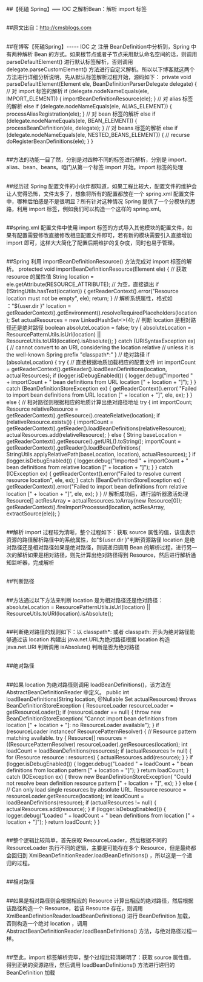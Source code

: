 ##【死磕 Spring】—– IOC 之解析Bean：解析 import 标签

##
##原文出自：http://cmsblogs.com

##
##在博客【死磕Spring】----- IOC 之 注册 BeanDefinition中分析到，Spring 中有两种解析 Bean 的方式。如果根节点或者子节点采用默认命名空间的话，则调用 parseDefaultElement() 进行默认标签解析，否则调用 delegate.parseCustomElement() 方法进行自定义解析。所以以下博客就这两个方法进行详细分析说明，先从默认标签解析过程开始，源码如下：	    private void parseDefaultElement(Element ele, BeanDefinitionParserDelegate delegate) {       // 对 import 标签的解析        if (delegate.nodeNameEquals(ele, IMPORT_ELEMENT)) {            importBeanDefinitionResource(ele);        	}        // 对 alias 标签的解析        else if (delegate.nodeNameEquals(ele, ALIAS_ELEMENT)) {            processAliasRegistration(ele);        	}        // 对 bean 标签的解析        else if (delegate.nodeNameEquals(ele, BEAN_ELEMENT)) {            processBeanDefinition(ele, delegate);        	}        // 对 beans 标签的解析        else if (delegate.nodeNameEquals(ele, NESTED_BEANS_ELEMENT)) {            // recurse            doRegisterBeanDefinitions(ele);        	}    	}

##
##方法的功能一目了然，分别是对四种不同的标签进行解析，分别是 import、alias、bean、beans。咱门从第一个标签 import 开始。import 标签的处理

##
##经历过 Spring 配置文件的小伙伴都知道，如果工程比较大，配置文件的维护会让人觉得恐怖，文件太多了，想象将所有的配置都放在一个 spring.xml 配置文件中，哪种后怕感是不是很明显？所有针对这种情况 Spring 提供了一个分模块的思路，利用 import 标签，例如我们可以构造一个这样的 spring.xml。<?xml version="1.0" encoding="UTF-8"?><beans xmlns="http://www.springframework.org/schema/beans"       xmlns:xsi="http://www.w3.org/2001/XMLSchema-instance"       xsi:schemaLocation="http://www.springframework.org/schema/beans       http://www.springframework.org/schema/beans/spring-beans.xsd">    <import resource="spring-student.xml"/>    <import resource="spring-student-dtd.xml"/></beans>

##
##spring.xml 配置文件中使用 import 标签的方式导入其他模块的配置文件，如果有配置需要修改直接修改相应配置文件即可，若有新的模块需要引入直接增加 import 即可，这样大大简化了配置后期维护的复杂度，同时也易于管理。

##
##Spring 利用 importBeanDefinitionResource() 方法完成对 import 标签的解析。    protected void importBeanDefinitionResource(Element ele) {        // 获取 resource 的属性值         String location = ele.getAttribute(RESOURCE_ATTRIBUTE);        // 为空，直接退出        if (!StringUtils.hasText(location)) {            getReaderContext().error("Resource location must not be empty", ele);            return;        	}        // 解析系统属性，格式如 ："${user.dir	}"        location = getReaderContext().getEnvironment().resolveRequiredPlaceholders(location);        Set<Resource> actualResources = new LinkedHashSet<>(4);        // 判断 location 是相对路径还是绝对路径        boolean absoluteLocation = false;        try {            absoluteLocation = ResourcePatternUtils.isUrl(location) || ResourceUtils.toURI(location).isAbsolute();        	}        catch (URISyntaxException ex) {            // cannot convert to an URI, considering the location relative            // unless it is the well-known Spring prefix "classpath*:"        	}        // 绝对路径        if (absoluteLocation) {            try {                // 直接根据地质加载相应的配置文件                int importCount = getReaderContext().getReader().loadBeanDefinitions(location, actualResources);                if (logger.isDebugEnabled()) {                    logger.debug("Imported " + importCount + " bean definitions from URL location [" + location + "]");                	}            	}            catch (BeanDefinitionStoreException ex) {                getReaderContext().error(                        "Failed to import bean definitions from URL location [" + location + "]", ele, ex);            	}        	}        else {            // 相对路径则根据相应的地质计算出绝对路径地址            try {                int importCount;                Resource relativeResource = getReaderContext().getResource().createRelative(location);                if (relativeResource.exists()) {                    importCount = getReaderContext().getReader().loadBeanDefinitions(relativeResource);                    actualResources.add(relativeResource);                	}                else {                    String baseLocation = getReaderContext().getResource().getURL().toString();                    importCount = getReaderContext().getReader().loadBeanDefinitions(                            StringUtils.applyRelativePath(baseLocation, location), actualResources);                	}                if (logger.isDebugEnabled()) {                    logger.debug("Imported " + importCount + " bean definitions from relative location [" + location + "]");                	}            	}            catch (IOException ex) {                getReaderContext().error("Failed to resolve current resource location", ele, ex);            	}            catch (BeanDefinitionStoreException ex) {                getReaderContext().error("Failed to import bean definitions from relative location [" + location + "]",                        ele, ex);            	}        	}        // 解析成功后，进行监听器激活处理        Resource[] actResArray = actualResources.toArray(new Resource[0]);        getReaderContext().fireImportProcessed(location, actResArray, extractSource(ele));    	}

##
##解析 import 过程较为清晰，整个过程如下：获取 source 属性的值，该值表示资源的路径解析路径中的系统属性，如"${user.dir	}"判断资源路径 location 是绝对路径还是相对路径如果是绝对路径，则调递归调用 Bean 的解析过程，进行另一次的解析如果是相对路径，则先计算出绝对路径得到 Resource，然后进行解析通知监听器，完成解析

##
##判断路径

##
##方法通过以下方法来判断 location 是为相对路径还是绝对路径：	absoluteLocation = ResourcePatternUtils.isUrl(location) || ResourceUtils.toURI(location).isAbsolute();

##
##判断绝对路径的规则如下：以 classpath*: 或者 classpath: 开头为绝对路径能够通过该 location 构建出 java.net.URL为绝对路径根据 location 构造 java.net.URI 判断调用 isAbsolute() 判断是否为绝对路径

##
##绝对路径

##
##如果 location 为绝对路径则调用 loadBeanDefinitions()，该方法在 AbstractBeanDefinitionReader 中定义。    public int loadBeanDefinitions(String location, @Nullable Set<Resource> actualResources) throws BeanDefinitionStoreException {        ResourceLoader resourceLoader = getResourceLoader();        if (resourceLoader == null) {            throw new BeanDefinitionStoreException(                    "Cannot import bean definitions from location [" + location + "]: no ResourceLoader available");        	}        if (resourceLoader instanceof ResourcePatternResolver) {            // Resource pattern matching available.            try {                Resource[] resources = ((ResourcePatternResolver) resourceLoader).getResources(location);                int loadCount = loadBeanDefinitions(resources);                if (actualResources != null) {                    for (Resource resource : resources) {                        actualResources.add(resource);                    	}                	}                if (logger.isDebugEnabled()) {                    logger.debug("Loaded " + loadCount + " bean definitions from location pattern [" + location + "]");                	}                return loadCount;            	}            catch (IOException ex) {                throw new BeanDefinitionStoreException(                        "Could not resolve bean definition resource pattern [" + location + "]", ex);            	}        	}        else {            // Can only load single resources by absolute URL.            Resource resource = resourceLoader.getResource(location);            int loadCount = loadBeanDefinitions(resource);            if (actualResources != null) {                actualResources.add(resource);            	}            if (logger.isDebugEnabled()) {                logger.debug("Loaded " + loadCount + " bean definitions from location [" + location + "]");            	}            return loadCount;        	}    	}

##
##整个逻辑比较简单，首先获取 ResourceLoader，然后根据不同的 ResourceLoader 执行不同的逻辑，主要是可能存在多个 Resource，但是最终都会回归到 XmlBeanDefinitionReader.loadBeanDefinitions() ，所以这是一个递归的过程。

##
##相对路径

##
##如果是相对路径则会根据相应的 Resource 计算出相应的绝对路径，然后根据该路径构造一个 Resource，若该 Resource 存在，则调用 XmlBeanDefinitionReader.loadBeanDefinitions() 进行 BeanDefinition 加载，否则构造一个绝对 location ，调用 AbstractBeanDefinitionReader.loadBeanDefinitions() 方法，与绝对路径过程一样。

##
##至此，import 标签解析完毕，整个过程比较清晰明了：获取 source 属性值，得到正确的资源路径，然后调用 loadBeanDefinitions() 方法进行递归的 BeanDefinition 加载